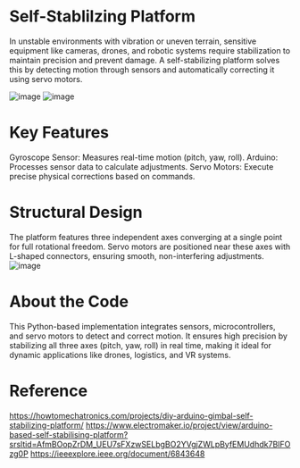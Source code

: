 # Self-Stablilzing Platform
In unstable environments with vibration or uneven terrain, sensitive equipment like cameras, drones, and robotic systems require stabilization to maintain precision and prevent damage.
A self-stabilizing platform solves this by detecting motion through sensors and automatically correcting it using servo motors.

![image](https://github.com/user-attachments/assets/9217e74b-f932-431d-b3a8-4e4d283c71e0)
![image](https://github.com/user-attachments/assets/122dbfb1-b78f-46ec-8873-8febcf9004ad) 

# Key Features
Gyroscope Sensor: Measures real-time motion (pitch, yaw, roll).
Arduino: Processes sensor data to calculate adjustments.
Servo Motors: Execute precise physical corrections based on commands.

# Structural Design
The platform features three independent axes converging at a single point for full rotational freedom. 
Servo motors are positioned near these axes with L-shaped connectors, ensuring smooth, non-interfering adjustments.
![image](https://github.com/user-attachments/assets/7d021f35-ea7f-49d8-8842-4381419619b1)


# About the Code
This Python-based implementation integrates sensors, microcontrollers, and servo motors to detect and correct motion. 
It ensures high precision by stabilizing all three axes (pitch, yaw, roll) in real time, making it ideal for dynamic applications like drones, logistics, and VR systems.

# Reference
https://howtomechatronics.com/projects/diy-arduino-gimbal-self-stabilizing-platform/
https://www.electromaker.io/project/view/arduino-based-self-stabilising-platform?srsltid=AfmBOopZrDM_UEU7sFXzwSELbgBO2YVgjZWLpByfEMUdhdk7BIFOzg0P
https://ieeexplore.ieee.org/document/6843648
